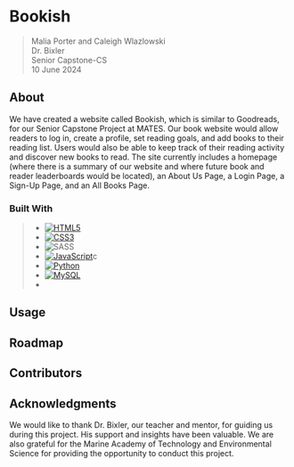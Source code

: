 # Bookish
> Malia Porter and Caleigh Wlazlowski\
> Dr. Bixler\
> Senior Capstone-CS\
> 10 June 2024
      
## About
We have created a website called Bookish, which is similar to Goodreads, for our Senior Capstone Project at MATES. Our book website would allow readers to log in, create a profile, set reading goals, and add books to their reading list. Users would also be able to keep track of their reading activity and discover new books to read. The site currently includes a homepage (where there is a summary of our website and where future book and reader leaderboards would be located), an About Us Page, a Login Page, a Sign-Up Page, and an All Books Page.

### Built With
> - [![HTML5](https://img.shields.io/badge/html5-e54d26?style=for-the-badge&logo=html5&logoColor=white)](https://www.w3.org/html/)
> - [![CSS3](https://img.shields.io/badge/css3-2a65f1?style=for-the-badge&logo=css3&logoColor=white)](https://www.w3.org/Style/CSS/)
>  - ![SASS](https://img.shields.io/badge/SASS-hotpink.svg?style=for-the-badge&logo=SASS&logoColor=white)
> - [![JavaScript](https://img.shields.io/badge/JavaScript-323330?style=for-the-badge&logo=javascript&logoColor=F7DF1E)](https://www.javascript.com/)c
> - [![Python](https://img.shields.io/badge/python-4381B2?style=for-the-badge&logo=python&logoColor=white)](https://www.python.org/)
> - [![MySQL](https://img.shields.io/badge/mysql-00618b?style=for-the-badge&logo=mysql&logoColor=white)](https://www.mysql.com/)
> - 
## Usage

## Roadmap

## Contributors

## Acknowledgments
We would like to thank Dr. Bixler, our teacher and mentor, for guiding us during this project. His support and insights have been valuable. We are also grateful for the Marine Academy of Technology and Environmental Science for providing the opportunity to conduct this project.
